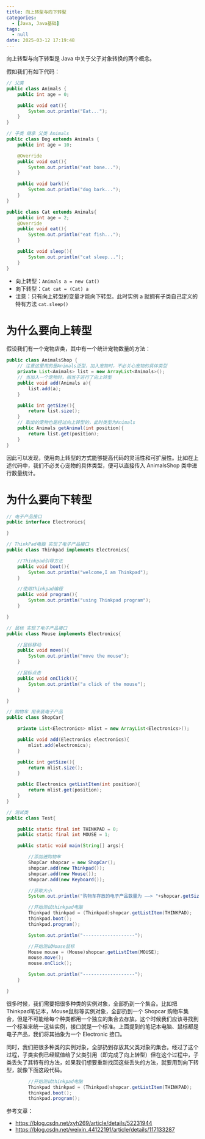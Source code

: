 ```yaml
---
title: 向上转型与向下转型
categories:
  - [Java, Java基础]
tags:
  - null
date: 2025-03-12 17:19:48
---
```


向上转型与向下转型是 Java 中关于父子对象转换的两个概念。

假如我们有如下代码：

```java
// 父类
public class Animals {
    public int age = 0;

    public void eat(){
        System.out.println("Eat...");
    }
}

// 子类 继承 父类 Animals
public class Dog extends Animals {
    public int age = 10;

    @Override
    public void eat(){
        System.out.println("eat bone...");
    }

    public void bark(){
        System.out.println("dog bark...");
    }
}

public class Cat extends Animals{
    public int age = 2;
    @Override
    public void eat(){
        System.out.println("eat fish...");
    }

    public void sleep(){
        System.out.println("cat sleep...");
    }
}
```

- 向上转型：`Animals a = new Cat()`
- 向下转型：`Cat cat = (Cat) a`
- 注意：只有向上转型的变量才能向下转型。此时实例 a 就拥有子类自己定义的特有方法 `cat.sleep()`

# 为什么要向上转型

假设我们有一个宠物店类，其中有一个统计宠物数量的方法：

```java
public class AnimalsShop {
    // 注意这里用的是Animals泛型，加入宠物时，不必关心宠物的具体类型
    private List<Animals> list = new ArrayList<Animals>();
    // 当加入一个宠物时，相当于进行了向上转型
    public void add(Animals a){
        list.add(a);
    }

    public int getSize(){
        return list.size();
    }
    // 取出的宠物也是经过向上转型的，此时类型为Animals
    public Animals getAnimal(int position){
        return list.get(position);
    }
}
```

因此可以发现，使用向上转型的方式能够提高代码的灵活性和可扩展性。比如在上述代码中，我们不必关心宠物的具体类型，便可以直接传入 AnimalsShop 类中进行数量统计。

# 为什么要向下转型

```java
// 电子产品接口
public interface Electronics{

}

// ThinkPad电脑 实现了电子产品接口
public class Thinkpad implements Electronics{

    //Thinkpad引导方法
    public void boot(){
        System.out.println("welcome,I am Thinkpad");        
    }

    //使用Thinkpad编程  
    public void program(){
        System.out.println("using Thinkpad program");
    }

}

// 鼠标 实现了电子产品接口
public class Mouse implements Electronics{

    //鼠标移动
    public void move(){
        System.out.println("move the mouse");       
    }

    //鼠标点击  
    public void onClick(){
        System.out.println("a click of the mouse");
    }

}

// 购物车 用来装电子产品
public class ShopCar{

    private List<Electronics> mlist = new ArrayList<Electronics>();

    public void add(Electronics electronics){
        mlist.add(electronics);
    }

    public int getSize(){
        return mlist.size();
    }

    public Electronics getListItem(int position){
        return mlist.get(position);
    }
}

// 测试类
public class Test{

    public static final int THINKPAD = 0;
    public static final int MOUSE = 1;

    public static void main(String[] args){

        //添加进购物车
        ShopCar shopcar = new ShopCar();
        shopcar.add(new Thinkpad());
        shopcar.add(new Mouse());
        shopcar.add(new Keyboard());

        //获取大小
        System.out.println("购物车存放的电子产品数量为 ——> "+shopcar.getSize());

        //开始测试thinkpad电脑
        Thinkpad thinkpad = (Thinkpad)shopcar.getListItem(THINKPAD);
        thinkpad.boot();
        thinkpad.program();

        System.out.println("-------------------");

        //开始测试Mouse鼠标
        Mouse mouse = (Mouse)shopcar.getListItem(MOUSE);
        mouse.move();
        mouse.onClick();

        System.out.println("-------------------");
    }

}
```

很多时候，我们需要把很多种类的实例对象，全部扔到一个集合。比如把Thinkpad笔记本，Mouse鼠标等实例对象，全部扔到一个 Shopcar 购物车集合，但是不可能给每个种类都用一个独立的集合去存放。这个时候我们应该寻找到一个标准来统一这些实例，接口就是一个标准。上面提到的笔记本电脑、鼠标都是电子产品，我们将其抽象为一个 Electronic 接口。

同时，我们把很多种类的实例对象，全部扔到存放其父类对象的集合。经过了这个过程，子类实例已经赋值给了父类引用（即完成了向上转型）但在这个过程中，子类丢失了其特有的方法，如果我们想要重新找回这些丢失的方法，就要用到向下转型，就像下面这段代码。

```java
        //开始测试thinkpad电脑
        Thinkpad thinkpad = (Thinkpad)shopcar.getListItem(THINKPAD);
        thinkpad.boot();
        thinkpad.program();
```

参考文章：

- https://blog.csdn.net/xyh269/article/details/52231944
- https://blog.csdn.net/weixin_44122191/article/details/117133287
